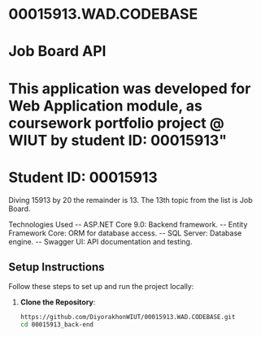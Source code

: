 # 00015913.WAD.CODEBASE

# Job Board API

# This application was developed for Web Application module, as coursework portfolio project @ WIUT by student ID: 00015913"

# Student ID: 00015913
Diving 15913 by 20 the remainder is 13. The 13th topic from the list is Job Board.

Technologies Used
-- ASP.NET Core 9.0: Backend framework.
-- Entity Framework Core: ORM for database access.
-- SQL Server: Database engine.
-- Swagger UI: API documentation and testing.

## Setup Instructions
Follow these steps to set up and run the project locally:

1. **Clone the Repository**:
   ```bash
   https://github.com/DiyorakhonWIUT/00015913.WAD.CODEBASE.git
   cd 00015913_back-end
